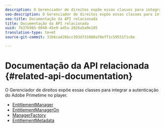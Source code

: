 ```yaml
---
description: O Gerenciador de direitos expõe essas classes para integrar a autenticação do Adobe Primetime no player.
seo-description: O Gerenciador de direitos expõe essas classes para integrar a autenticação do Adobe Primetime no player.
seo-title: Documentação da API relacionada
title: Documentação da API relacionada
uuid: 7b37b965-6048-45e9-ad5a-2026a5a9e105
translation-type: tm+mt
source-git-commit: 31b6cad26bcc393d731080a70eff1c59551f1c8e

---
```



# Documentação da API relacionada {#related-api-documentation}

O Gerenciador de direitos expõe essas classes para integrar a autenticação do Adobe Primetime no player.
* [EntitlementManager](https://help.adobe.com/en_US/primetime/api/reference_implementation/android/javadoc/com/adobe/primetime/reference/manager/EntitlementManager.html)
* [EntitlementManagerOn](https://help.stage.adobe.com/en_US/primetime/api/reference_implementation/android/javadoc/com/adobe/primetime/reference/manager/EntitlementManagerOn.html)
* [ManagerFactory](https://help.adobe.com/en_US/primetime/api/reference_implementation/android/javadoc/com/adobe/primetime/reference/manager/ManagerFactory.html)
* [EntitlementMetadata](https://help.adobe.com/en_US/primetime/api/reference_implementation/android/javadoc/com/adobe/primetime/reference/entitlement/EntitlementMetadata.html)